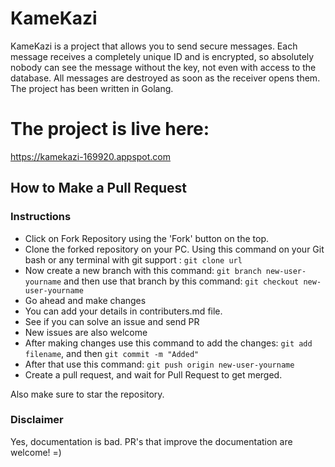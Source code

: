 # KameKazi

KameKazi is a project that allows you to send secure messages.
Each message receives a completely unique ID and is encrypted, so absolutely nobody can see the message without the key, not even with access to the database. 
All messages are destroyed as soon as the receiver opens them.
The project has been written in Golang.

# The project is live here:
https://kamekazi-169920.appspot.com


## How to Make a Pull Request

### Instructions

- Click on Fork Repository using the 'Fork' button on the top.
- Clone the forked repository on your PC. Using this command on your Git bash or any terminal with git support : ``` git clone url ```
- Now create a new branch with this command: ``` git branch new-user-yourname ``` and then use that branch by this command: ``` git checkout new-user-yourname ```
- Go ahead and make changes
- You can add your details in contributers.md file.
- See if you can solve an issue and send PR
- New issues are also welcome
- After making changes use this command to add the changes: ``` git add filename ```, and then ``` git commit -m "Added" ```
- After that use this command: ``` git push origin new-user-yourname ```
- Create a pull request, and wait for Pull Request to get merged.

Also make sure to star the repository.


### Disclaimer
Yes, documentation is bad. PR's that improve the documentation are welcome! =)
